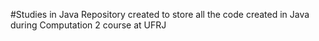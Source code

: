 #Studies in Java
Repository created to store all the code created in Java during Computation 2 course at UFRJ
